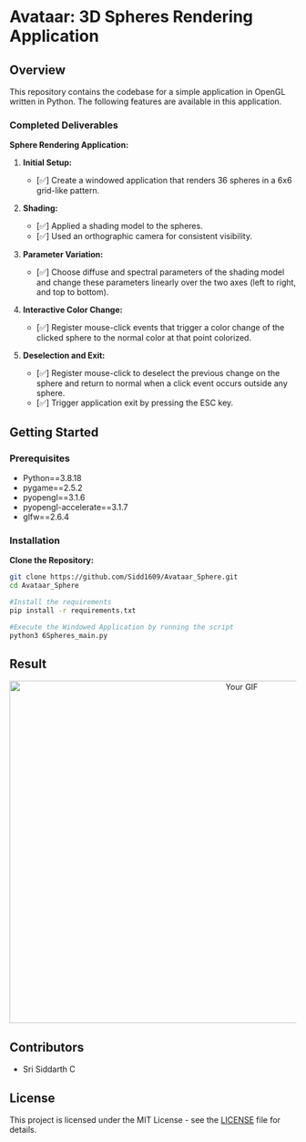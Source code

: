 # Avataar: 3D Spheres Rendering Application

## Overview

This repository contains the codebase for a simple application in OpenGL written in Python. The following features are available in this application.

### Completed Deliverables
**Sphere Rendering Application:**
1. **Initial Setup:**
    - [✅] Create a windowed application that renders 36 spheres in a 6x6 grid-like pattern.
2. **Shading:**
    - [✅]  Applied a shading model to the spheres.
    - [✅] Used an orthographic camera for consistent visibility.

3. **Parameter Variation:**
    - [✅] Choose diffuse and spectral parameters of the shading model and change these parameters linearly over the two axes (left to right, and top to bottom).

4. **Interactive Color Change:**
    - [✅] Register mouse-click events that trigger a color change of the clicked sphere to the normal color at that point colorized.

5. **Deselection and Exit:**
    - [✅] Register mouse-click to deselect the previous change on the sphere and return to normal when a click event occurs outside any sphere.
    - [✅] Trigger application exit by pressing the ESC key.
  
## Getting Started
### Prerequisites
- Python==3.8.18
- pygame==2.5.2
- pyopengl==3.1.6
- pyopengl-accelerate==3.1.7
- glfw==2.6.4

### Installation

**Clone the Repository:**
   ```bash
   git clone https://github.com/Sidd1609/Avataar_Sphere.git
   cd Avataar_Sphere

   #Install the requirements
   pip install -r requirements.txt

   #Execute the Windowed Application by running the script
   python3 6Spheres_main.py
   ```

## Result

<p align="center">
  <img src="Main_Result.gif" alt="Your GIF" width="800" height="600">
</p>

<!--![Result GIF](Main_Result.gif)-->

## Contributors
- Sri Siddarth C

## License

This project is licensed under the MIT License - see the [LICENSE](LICENSE) file for details.


